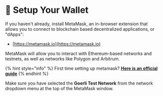 # 🦊 Setup Your Wallet

If you haven't already, install MetaMask, an in-browser extension that allows you to connect to blockchain based decentralized applications, or "dApps":

* [https://metamask.io](https://metamask.io)

MetaMask will allow you to interact with Ethereum-based networks and testnets, as well as networks like Polygon and Arbitrum.

{% hint style="info" %}
First time setting up metamask? [**Here is an official guide**](https://metamask.zendesk.com/hc/en-us/articles/360015489531-Getting-started-with-MetaMask)
{% endhint %}

Make sure you have selected the **Goerli Test Network** from the network dropdown menu at the top of the MetaMask window.
